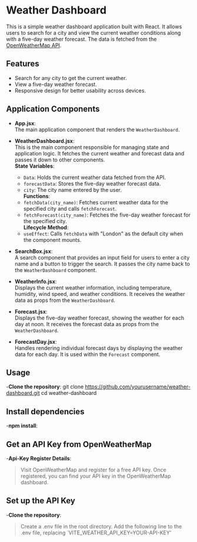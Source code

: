 # Weather Dashboard

This is a simple weather dashboard application built with React. It allows users to search for a city and view the current weather conditions along with a five-day weather forecast. The data is fetched from the [OpenWeatherMap API](https://openweathermap.org/).

## Features

- Search for any city to get the current weather.
- View a five-day weather forecast.
- Responsive design for better usability across devices.

## Application Components

- **App.jsx**:  
  The main application component that renders the `WeatherDashboard`.

- **WeatherDashboard.jsx**:  
  This is the main component responsible for managing state and application logic. It fetches the current weather and forecast data and passes it down to other components.  
  **State Variables**:
  - `Data`: Holds the current weather data fetched from the API.
  - `forecastData`: Stores the five-day weather forecast data.
  - `city`: The city name entered by the user.  
  **Functions**:
  - `fetchData(city_name)`: Fetches current weather data for the specified city and calls `fetchForecast`.
  - `fetchForecast(city_name)`: Fetches the five-day weather forecast for the specified city.  
  **Lifecycle Method**:
  - `useEffect`: Calls `fetchData` with "London" as the default city when the component mounts.

- **SearchBox.jsx**:  
  A search component that provides an input field for users to enter a city name and a button to trigger the search. It passes the city name back to the `WeatherDashboard` component.

- **WeatherInfo.jsx**:  
  Displays the current weather information, including temperature, humidity, wind speed, and weather conditions. It receives the weather data as props from the `WeatherDashboard`.

- **Forecast.jsx**:  
  Displays the five-day weather forecast, showing the weather for each day at noon. It receives the forecast data as props from the `WeatherDashboard`.

- **ForecastDay.jsx**:  
  Handles rendering individual forecast days by displaying the weather data for each day. It is used within the `Forecast` component.

## Usage
  -**Clone the repository**:
  git clone https://github.com/yourusername/weather-dashboard.git
  cd weather-dashboard

## Install dependencies
  -**npm install**:

## Get an API Key from OpenWeatherMap
  -**Api-Key Register Details**:
  > Visit OpenWeatherMap and register for a free API key.
  > Once registered, you can find your API key in the OpenWeatherMap dashboard.


## Set up the API Key
  -**Clone the repository**:
  > Create a .env file in the root directory.
  > Add the following line to the .env file, replacing `VITE_WEATHER_API_KEY=YOUR-API-KEY'
